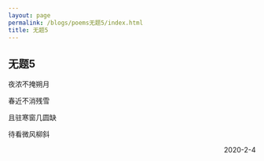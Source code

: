 ```yaml
---
layout: page
permalink: /blogs/poems无题5/index.html
title: 无题5
---
```


## 无题5

夜浓不掩朔月

春近不消残雪

且驻寒窗几圆缺

待看微风柳斜

<p align="right">2020-2-4</p>
